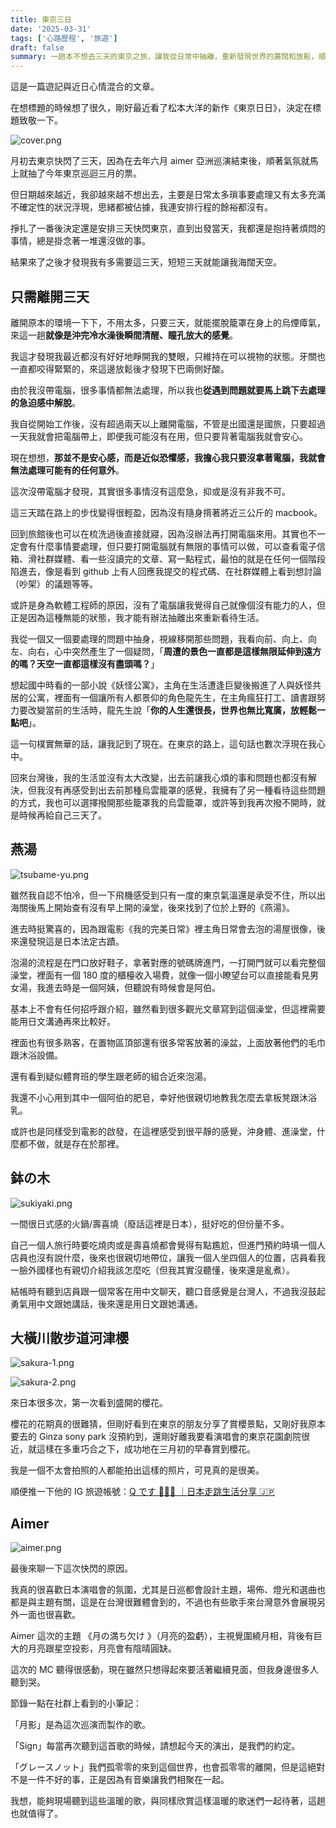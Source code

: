 ```yaml
---
title: 東京三日
date: '2025-03-31'
tags: ['心路歷程', '旅遊']
draft: false
summary: 一趟本不想去三天的東京之旅，讓我從日常中抽離，重新發現世界的廣闊和放鬆，順便聊聊燕湯、河津櫻和 Aimer 演唱會。
---
```


這是一篇遊記與近日心情混合的文章。

在想標題的時候想了很久，剛好最近看了松本大洋的新作《東京日日》，決定在標題致敬一下。

![cover.png](/life/tokyo-three-days/cover-zh-TW.png)

月初去東京快閃了三天，因為在去年六月 aimer 亞洲巡演結束後，順著氣氛就馬上就抽了今年東京巡迴三月的票。

但日期越來越近，我卻越來越不想出去，主要是日常太多瑣事要處理又有太多充滿不確定性的狀況浮現，思緒都被佔據，我連安排行程的餘裕都沒有。

掙扎了一番後決定還是安排三天快閃東京，直到出發當天，我都還是抱持著煩悶的事情，總是掛念著一堆還沒做的事。

結果來了之後才發現我有多需要這三天，短短三天就能讓我海闊天空。

## 只需離開三天

離開原本的環境一下下，不用太多，只要三天，就能擺脫籠罩在身上的烏煙瘴氣，來這一趟**就像是沖完冷水澡後瞬間清醒、瞳孔放大的感覺**。

我這才發現我最近都沒有好好地睜開我的雙眼，只維持在可以視物的狀態。牙關也一直都咬得緊緊的，來這邊放鬆後才發現下巴兩側好酸。

由於我沒帶電腦，很多事情都無法處理，所以我也**從遇到問題就要馬上跳下去處理的急迫感中解脫**。

我自從開始工作後，沒有超過兩天以上離開電腦，不管是出國還是國旅，只要超過一天我就會把電腦帶上，即便我可能沒有在用，但只要背著電腦我就會安心。

現在想想，**那並不是安心感，而是近似恐懼感，我擔心我只要沒拿著電腦，我就會無法處理可能有的任何意外**。

這次沒帶電腦才發現，其實很多事情沒有這麼急，抑或是沒有非我不可。

這三天踏在路上的步伐變得很輕盈，因為沒有隨身揹著將近三公斤的 macbook。

回到旅館後也可以在梳洗過後直接就寢，因為沒辦法再打開電腦來用。其實也不一定會有什麼事情要處理，但只要打開電腦就有無限的事情可以做，可以查看電子信箱、滑社群媒體、看一些沒讀完的文章、寫一點程式，最怕的就是在任何一個階段陷進去，像是看到 github 上有人回應我提交的程式碼、在社群媒體上看到想討論（吵架）的議題等等。

或許是身為軟體工程師的原因，沒有了電腦讓我覺得自己就像個沒有能力的人，但正是因為這種無能的狀態，我才能有辦法抽離出來重新看待生活。

我從一個又一個要處理的問題中抽身，視線移開那些問題，我看向前、向上、向左、向右，心中突然產生了一個疑問，「**周遭的景色一直都是這樣無限延伸到遠方的嗎？天空一直都這樣沒有盡頭嗎？**」

想起國中時看的一部小說《妖怪公寓》，主角在生活遭逢巨變後搬進了人與妖怪共居的公寓，裡面有一個讓所有人都景仰的角色龍先生，在主角瘋狂打工、讀書跟努力要改變當前的生活時，龍先生說「**你的人生還很長，世界也無比寬廣，放輕鬆一點吧**」。

這一句樸實無華的話，讓我記到了現在。在東京的路上，這句話也數次浮現在我心中。

回來台灣後，我的生活並沒有太大改變，出去前讓我心煩的事和問題也都沒有解決，但我沒有再感受到出去前那種烏雲籠罩的感覺，我擁有了另一種看待這些問題的方式，我也可以選擇撥開那些籠罩我的烏雲籠罩，或許等到我再次撥不開時，就是時候再給自己三天了。

## 燕湯

![tsubame-yu.png](/life/tokyo-three-days/tsubame-yu.png)

雖然我自認不怕冷，但一下飛機感受到只有一度的東京氣溫還是承受不住，所以出海關後馬上開始查有沒有早上開的澡堂，後來找到了位於上野的《燕湯》。

進去時挺驚喜的，因為跟電影《我的完美日常》裡主角日常會去泡的湯屋很像，後來還發現這是日本法定古蹟。

泡湯的流程是在門口放好鞋子，拿著對應的號碼牌進門，一打開門就可以看完整個澡堂，裡面有一個 180 度的櫃檯收入場費，就像一個小瞭望台可以直接能看見男女湯，我進去時是一個阿姨，但聽說有時候會是阿伯。

基本上不會有任何招呼跟介紹，雖然看到很多觀光文章寫到這個澡堂，但這裡需要能用日文溝通再來比較好。

裡面也有很多熟客，在置物區頂部還有很多常客放著的澡盆，上面放著他們的毛巾跟沐浴設備。

還有看到疑似體育班的學生跟老師的組合近來泡湯。

我還不小心用到其中一個阿伯的肥皂，幸好他很親切地教我怎麼去拿板凳跟沐浴乳。

或許也是同樣受到電影的啟發，在這裡感受到很平靜的感覺，沖身體、進澡堂，什麼都不做，就是存在於那裡。

## 鉢の木

![sukiyaki.png](/life/tokyo-three-days/sukiyaki.png)

一間很日式感的火鍋/壽喜燒（廢話這裡是日本），挺好吃的但份量不多。

自己一個人旅行時要吃燒肉或是壽喜燒都會覺得有點尷尬，但進門預約時填一個人店員也沒有說什麼，後來也很親切地帶位，讓我一個人坐四個人的位置，店員看我一臉外國樣也有親切介紹我該怎麼吃（但我其實沒聽懂，後來還是亂煮）。

結帳時有聽到店員跟一個常客在用中文聊天，聽口音感覺是台灣人，不過我沒鼓起勇氣用中文跟她講話，後來還是用日文跟她溝通。

## 大橫川散步道河津櫻

![sakura-1.png](/life/tokyo-three-days/sakura-1.png)

![sakura-2.png](/life/tokyo-three-days/sakura-2.png)

來日本很多次，第一次看到盛開的櫻花。

櫻花的花期真的很難猜，但剛好看到在東京的朋友分享了賞櫻景點，又剛好我原本要去的 Ginza sony park 沒預約到，還剛好離我要看演唱會的東京花園劇院很近，就這樣在多重巧合之下，成功地在三月初的早春賞到櫻花。

我是一個不太會拍照的人都能拍出這樣的照片，可見真的是很美。

順便推一下他的 IG 旅遊帳號：[Q です 🙋🏻‍♀️ ｜日本走跳生活分享 🇯🇵](https://www.instagram.com/q_tokyo_japan/)

## Aimer

![aimer.png](/life/tokyo-three-days/aimer.png)

最後來聊一下這次快閃的原因。

我真的很喜歡日本演唱會的氛圍，尤其是日巡都會設計主題，場佈、燈光和選曲也都是與主題有關，這是在台灣很難體會到的，不過也有些歌手來台灣意外會展現另外一面也很喜歡。

Aimer 這次的主題 《月の満ち欠け 》（月亮的盈虧），主視覺圍繞月相，背後有巨大的月亮跟星空投影，月亮會有陰晴圓缺。

這次的 MC 聽得很感動，現在雖然只想得起來要活著繼續見面，但我身邊很多人聽到哭。

節錄一點在社群上看到的小筆記：

「月影」是為這次巡演而製作的歌。

「Sign」每當再次聽到這首歌的時候，請想起今天的演出，是我們的約定。

「グレースノット」我們孤零零的來到這個世界，也會孤零零的離開，但是這絕對不是一件不好的事，正是因為有音樂讓我們相聚在一起。

我想，能夠現場聽到這些溫暖的歌，與同樣欣賞這樣溫暖的歌迷們一起待著，這趟也就值得了。

